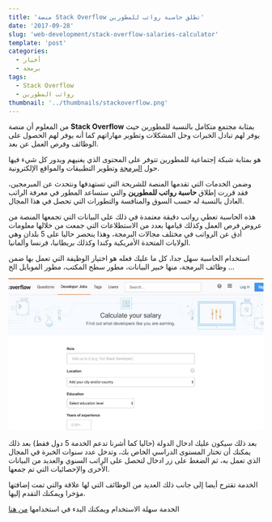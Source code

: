 ```yaml
---
title: 'منصة Stack Overflow تطلق حاسبة رواتب للمطورين'
date: '2017-09-28'
slug: 'web-development/stack-overflow-salaries-calculator'
template: 'post'
categories:
  - أخبار
  - برمجة
tags:
  - Stack Overflow
  - رواتب المطورين
thumbnail: '../thumbnails/stackoverflow.png'
---
```


من المعلوم أن منصة **Stack Overflow** بمثابة مجتمع متكامل بالنسبة للمطورين حيث يوفر لهم تبادل الخبرات وحل المشكلات وتطوير مهاراتهم كما أنه يوفر لهم الحصول على الوظائف وفرص العمل عن بعد.

هو بمثابة شبكة إجتماعية للمطورين تتوفر على المحتوى الذي يغنيهم ويدور كل شيء فيها حول [البرمجة](https://www.tutomena.com/web-development/growth-python-programming-language/) وتطوير التطبيقات والمواقع الإلكترونية.

وضمن الخدمات التي تقدمها المنصة للشريحة التي تستهدفها ونتحدث عن المبرمجين، فقد قررت إطلاق **حاسبة رواتب للمطورين** والتي ستساعد المطور في معرفة الراتب العادل بالنسبة له حسب السوق والمنافسة والتطورات التي تحصل في هذا المجال.

هذه الحاسبة تعطي رواتب دقيقة معتمدة في ذلك على البيانات التي تجمعها المنصة من عروض فرص العمل وكذلك قيامها بعدد من الاستطلاعات التي جمعت من خلالها معلومات أدق عن الرواتب في مختلف مجالات البرمجة، وهذا ينحصر حاليا على 5 بلدان وهي الولايات المتحدة الأمريكية وكندا وكذلك بريطانيا، فرنسا وألمانيا.

استخدام الحاسبة سهل جدا، كل ما عليك فعله هو اختيار الوظيفة التي تعمل بها ضمن وظائف البرمجة، منها خبير البيانات، مطور سطح المكتب، مطور الموبايل الخ ...

[![](../images/stack-overflow-launch-salary-calculator-for-developers.jpg)](../images/stack-overflow-launch-salary-calculator-for-developers.jpg)

بعد ذلك سيكون عليك ادخال الدولة (حاليا كما أشرنا تدعم الخدمة 5 دول فقط) بعد ذلك يمكنك أن تختار المستوى الدراسي الخاص بك، وتدخل عدد سنوات الخبرة في المجال الذي تعمل به، ثم الضغط على زر ادخال لتحصل على الراتب السنوي والعديد من البيانات الأخرى والإحصائيات التي تم جمعها.

الخدمة تقترح أيضا إلى جانب ذلك العديد من الوظائف التي لها علاقة والتي تمت إضافتها مؤخرا ويمكنك التقدم إليها.

الخدمة سهلة الاستخدام ويمكنك البدء في استخدامها [من هنا](https://stackoverflow.com/jobs/salary)
